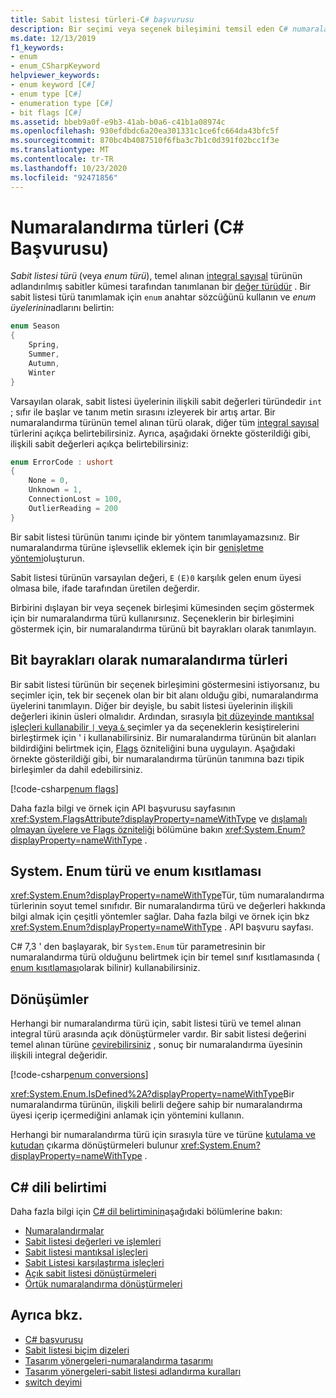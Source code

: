 ```yaml
---
title: Sabit listesi türleri-C# başvurusu
description: Bir seçimi veya seçenek bileşimini temsil eden C# numaralandırma türleri hakkında bilgi edinin
ms.date: 12/13/2019
f1_keywords:
- enum
- enum_CSharpKeyword
helpviewer_keywords:
- enum keyword [C#]
- enum type [C#]
- enumeration type [C#]
- bit flags [C#]
ms.assetid: bbeb9a0f-e9b3-41ab-b0a6-c41b1a08974c
ms.openlocfilehash: 930efdbdc6a20ea301331c1ce6fc664da43bfc5f
ms.sourcegitcommit: 870bc4b4087510f6fba3c7b1c0d391f02bcc1f3e
ms.translationtype: MT
ms.contentlocale: tr-TR
ms.lasthandoff: 10/23/2020
ms.locfileid: "92471856"
---
```

# <a name="enumeration-types-c-reference"></a>Numaralandırma türleri (C# Başvurusu)

*Sabit listesi türü* (veya *enum türü*), temel alınan [integral sayısal](integral-numeric-types.md) türünün adlandırılmış sabitler kümesi tarafından tanımlanan bir [değer türüdür](value-types.md) . Bir sabit listesi türü tanımlamak için `enum` anahtar sözcüğünü kullanın ve *enum üyelerinin*adlarını belirtin:

```csharp
enum Season
{
    Spring,
    Summer,
    Autumn,
    Winter
}
```

Varsayılan olarak, sabit listesi üyelerinin ilişkili sabit değerleri türündedir `int` ; sıfır ile başlar ve tanım metin sırasını izleyerek bir artış artar. Bir numaralandırma türünün temel alınan türü olarak, diğer tüm [integral sayısal](integral-numeric-types.md) türlerini açıkça belirtebilirsiniz. Ayrıca, aşağıdaki örnekte gösterildiği gibi, ilişkili sabit değerleri açıkça belirtebilirsiniz:

```csharp
enum ErrorCode : ushort
{
    None = 0,
    Unknown = 1,
    ConnectionLost = 100,
    OutlierReading = 200
}
```

Bir sabit listesi türünün tanımı içinde bir yöntem tanımlayamazsınız. Bir numaralandırma türüne işlevsellik eklemek için bir [genişletme yöntemi](../../programming-guide/classes-and-structs/extension-methods.md)oluşturun.

Sabit listesi türünün varsayılan değeri, `E` `(E)0` karşılık gelen enum üyesi olmasa bile, ifade tarafından üretilen değerdir.

Birbirini dışlayan bir veya seçenek birleşimi kümesinden seçim göstermek için bir numaralandırma türü kullanırsınız. Seçeneklerin bir birleşimini göstermek için, bir numaralandırma türünü bit bayrakları olarak tanımlayın.

## <a name="enumeration-types-as-bit-flags"></a>Bit bayrakları olarak numaralandırma türleri

Bir sabit listesi türünün bir seçenek birleşimini göstermesini istiyorsanız, bu seçimler için, tek bir seçenek olan bir bit alanı olduğu gibi, numaralandırma üyelerini tanımlayın. Diğer bir deyişle, bu sabit listesi üyelerinin ilişkili değerleri ikinin üsleri olmalıdır. Ardından, sırasıyla [bit düzeyinde mantıksal işleçleri kullanabilir `|` veya `&` ](../operators/bitwise-and-shift-operators.md#enumeration-logical-operators) seçimler ya da seçeneklerin kesiştirelerini birleştirmek için ' i kullanabilirsiniz. Bir numaralandırma türünün bit alanları bildirdiğini belirtmek için, [Flags](xref:System.FlagsAttribute) özniteliğini buna uygulayın. Aşağıdaki örnekte gösterildiği gibi, bir numaralandırma türünün tanımına bazı tipik birleşimler da dahil edebilirsiniz.

[!code-csharp[enum flags](snippets/shared/EnumType.cs#Flags)]

Daha fazla bilgi ve örnek için API başvurusu sayfasının <xref:System.FlagsAttribute?displayProperty=nameWithType> ve [dışlamalı olmayan üyelere ve Flags özniteliği](/dotnet/api/system.enum#non-exclusive-members-and-the-flags-attribute) bölümüne bakın <xref:System.Enum?displayProperty=nameWithType> .

## <a name="the-systemenum-type-and-enum-constraint"></a>System. Enum türü ve enum kısıtlaması

<xref:System.Enum?displayProperty=nameWithType>Tür, tüm numaralandırma türlerinin soyut temel sınıfıdır. Bir numaralandırma türü ve değerleri hakkında bilgi almak için çeşitli yöntemler sağlar. Daha fazla bilgi ve örnek için bkz <xref:System.Enum?displayProperty=nameWithType> . API başvuru sayfası.

C# 7,3 ' den başlayarak, bir `System.Enum` tür parametresinin bir numaralandırma türü olduğunu belirtmek için bir temel sınıf kısıtlamasında ( [enum kısıtlaması](../../programming-guide/generics/constraints-on-type-parameters.md#enum-constraints)olarak bilinir) kullanabilirsiniz.

## <a name="conversions"></a>Dönüşümler

Herhangi bir numaralandırma türü için, sabit listesi türü ve temel alınan integral türü arasında açık dönüştürmeler vardır. Bir sabit listesi değerini temel alınan türüne [çevirebilirsiniz](../operators/type-testing-and-cast.md#cast-expression) , sonuç bir numaralandırma üyesinin ilişkili integral değeridir.

[!code-csharp[enum conversions](snippets/shared/EnumType.cs#Conversions)]

<xref:System.Enum.IsDefined%2A?displayProperty=nameWithType>Bir numaralandırma türünün, ilişkili belirli değere sahip bir numaralandırma üyesi içerip içermediğini anlamak için yöntemini kullanın.

Herhangi bir numaralandırma türü için sırasıyla türe ve türüne [kutulama ve kutudan](../../programming-guide/types/boxing-and-unboxing.md) çıkarma dönüştürmeleri bulunur <xref:System.Enum?displayProperty=nameWithType> .

## <a name="c-language-specification"></a>C# dili belirtimi

Daha fazla bilgi için [C# dil belirtiminin](~/_csharplang/spec/introduction.md)aşağıdaki bölümlerine bakın:

- [Numaralandırmalar](~/_csharplang/spec/enums.md)
- [Sabit listesi değerleri ve işlemleri](~/_csharplang/spec/enums.md#enum-values-and-operations)
- [Sabit listesi mantıksal işleçleri](~/_csharplang/spec/expressions.md#enumeration-logical-operators)
- [Sabit Listesi karşılaştırma işleçleri](~/_csharplang/spec/expressions.md#enumeration-comparison-operators)
- [Açık sabit listesi dönüştürmeleri](~/_csharplang/spec/conversions.md#explicit-enumeration-conversions)
- [Örtük numaralandırma dönüştürmeleri](~/_csharplang/spec/conversions.md#implicit-enumeration-conversions)

## <a name="see-also"></a>Ayrıca bkz.

- [C# başvurusu](../index.md)
- [Sabit listesi biçim dizeleri](../../../standard/base-types/enumeration-format-strings.md)
- [Tasarım yönergeleri-numaralandırma tasarımı](../../../standard/design-guidelines/enum.md)
- [Tasarım yönergeleri-sabit listesi adlandırma kuralları](../../../standard/design-guidelines/names-of-classes-structs-and-interfaces.md#naming-enumerations)
- [switch deyimi](../keywords/switch.md)
